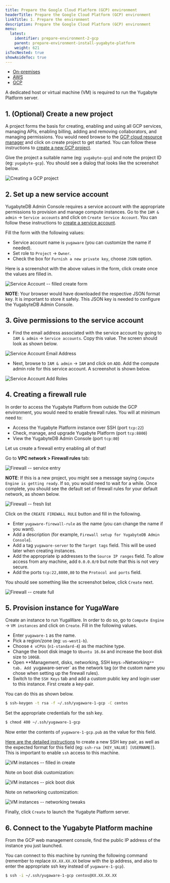 ```yaml
---
title: Prepare the Google Cloud Platform (GCP) environment
headerTitle: Prepare the Google Cloud Platform (GCP) environment
linkTitle: 1. Prepare the environment
description: Prepare the Google Cloud Platform (GCP) environment
menu:
  latest:
    identifier: prepare-environment-2-gcp
    parent: prepare-environment-install-yugabyte-platform
    weight: 621
isTocNested: true
showAsideToc: true
---
```


<ul class="nav nav-tabs-alt nav-tabs-yb">

  <li>
    <a href="/latest/yugabyte-platform/deploy/prepare-environment/on-premises" class="nav-link">
      <i class="icon-aws" aria-hidden="true"></i>
      On-premises
    </a>
  </li>

  <li>
    <a href="/latest/yugabyte-platform/deploy/prepare-environment/aws" class="nav-link">
      <i class="icon-aws" aria-hidden="true"></i>
      AWS
    </a>
  </li>

  <li>
    <a href="/latest/yugabyte-platform/deploy/prepare-environment/gcp" class="nav-link active">
       <i class="fab fa-google" aria-hidden="true"></i>
      GCP
    </a>
  </li>

</ul>

A dedicated host or virtual machine (VM) is required to run the Yugabyte Platform server.

## 1. (Optional) Create a new project

A project forms the basis for creating, enabling and using all GCP services, managing APIs, enabling billing, adding and removing collaborators, and managing permissions. You would need browse to the [GCP cloud resource manager](https://console.cloud.google.com/cloud-resource-manager) and click on create project to get started. You can follow these instructions to [create a new GCP project](https://cloud.google.com/resource-manager/docs/creating-managing-projects).

Give the project a suitable name (eg: `yugabyte-gcp`) and note the project ID (eg: `yugabyte-gcp`). You should see a dialog that looks like the screenshot below.

![Creating a GCP project](/images/ee/gcp-setup/project-create.png)

## 2. Set up a new service account

YugabyteDB Admin Console requires a service account with the appropriate permissions to provision and manage compute instances. Go to the `IAM & admin` -> `Service accounts` and click on `Create Service Account`. You can follow these instructions to [create a service account](https://cloud.google.com/iam/docs/creating-managing-service-accounts).

Fill the form with the following values:

- Service account name is `yugaware` (you can customize the name if needed).
- Set role to `Project` -> `Owner`.
- Check the box for `Furnish a new private key`, choose `JSON` option.

Here is a screenshot with the above values in the form, click create once the values are filled in.

![Service Account -- filled create form](/images/ee/gcp-setup/service-account-filled-create.png)

**NOTE**: Your browser would have downloaded the respective JSON format key. It is important to store it safely. This JSON key is needed to configure the YugabyteDB Admin Console.

## 3. Give permissions to the service account

- Find the email address associated with the service account by going to `IAM & admin` -> `Service accounts`. Copy this value. The screen should look as shown below.

![Service Account Email Address](/images/ee/gcp-setup/gcp-service-account-email.png)

- Next, browse to `IAM & admin` -> `IAM` and click on `ADD`. Add the compute admin role for this service account. A screenshot is shown below.

![Service Account Add Roles](/images/ee/gcp-setup/gcp-service-account-permissions.png)

## 4. Creating a firewall rule

In order to access the Yugabyte Platform from outside the GCP environment, you would need to enable firewall rules. You will at minimum need to:

- Access the Yugabyte Platform instance over SSH (port `tcp:22`)
- Check, manage, and upgrade Yugabyte Platform (port `tcp:8800`)
- View the YugabyteDB Admin Console (port `tcp:80`)

Let us create a firewall entry enabling all of that!

Go to **VPC network > Firewall rules** tab:

![Firewall -- service entry](/images/ee/gcp-setup/firewall-tab.png)

**NOTE**: If this is a new project, you might see a message saying `Compute Engine is getting ready`. If so, you would need to wait for a while. Once complete, you should see the default set of firewall rules for your default network, as shown below.

![Firewall -- fresh list](/images/ee/gcp-setup/firewall-fresh-list.png)

Click on the `CREATE FIREWALL RULE` button and fill in the following.

- Enter `yugaware-firewall-rule` as the name (you can change the name if you want).
- Add a description (for example, `Firewall setup for YugabyteDB Admin Console`).
- Add a tag `yugaware-server` to the `Target tags` field. This will be used later when creating instances.
- Add the appropriate ip addresses to the `Source IP ranges` field. To allow access from any machine, add `0.0.0.0/0` but note that this is not very secure.
- Add the ports `tcp:22,8800,80` to the `Protocol and ports` field.

You should see something like the screenshot below, click `Create` next.

![Firewall -- create full](/images/ee/gcp-setup/firewall-create-full.png)

## 5. Provision instance for YugaWare

Create an instance to run YugaWare. In order to do so, go to `Compute Engine` -> `VM instances` and click on `Create`. Fill in the following values.

- Enter `yugaware-1` as the name.
- Pick a region/zone (eg: `us-west1-b`).
- Choose `4 vCPUs` (`n1-standard-4`) as the machine type.
- Change the boot disk image to `Ubuntu 16.04` and increase the boot disk size to `100GB`.
- Open **Management, disks, networking, SSH keys` -> `Networking`** tab. Add `yugaware-server` as the network tag (or the custom name you chose when setting up the firewall rules).
- Switch to the `SSH Keys` tab and add a custom public key and login user to this instance. First create a key-pair.

You can do this as shown below.

```sh
$ ssh-keygen -t rsa -f ~/.ssh/yugaware-1-gcp -C centos
```

Set the appropriate credentials for the ssh key.

```sh
$ chmod 400 ~/.ssh/yugaware-1-gcp
```

Now enter the contents of `yugaware-1-gcp.pub` as the value for this field.

[Here are the detailed instructions](https://cloud.google.com/compute/docs/instances/adding-removing-ssh-keys#metadatavalues) to create a new SSH key pair, as well as the expected format for this field (eg: `ssh-rsa [KEY_VALUE] [USERNAME]`). This is important to enable `ssh` access to this machine.


![VM instances -- filled in create](/images/ee/gcp-setup/vm-create-full.png)

Note on boot disk customization:

![VM instances -- pick boot disk](/images/ee/gcp-setup/vm-pick-boot-disk.png)

Note on networking customization:

![VM instances -- networking tweaks](/images/ee/gcp-setup/vm-networking.png)

Finally, click `Create` to launch the Yugabyte Platform server.

## 6. Connect to the Yugabyte Platform machine

From the GCP web management console, find the public IP address of the instance you just launched.

You can connect to this machine by running the following command (remember to replace `XX.XX.XX.XX` below with the ip address, and also to enter the appropriate ssh key instead of `yugaware-1-gcp`).

```sh
$ ssh -i ~/.ssh/yugaware-1-gcp centos@XX.XX.XX.XX
```
